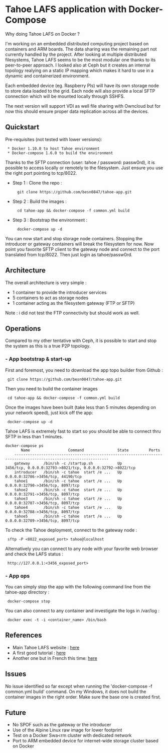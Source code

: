 # Tahoe LAFS application with Docker-Compose
Why doing Tahoe LAFS on Docker ?

I'm working on an embedded distributed computing project based on containers and ARM boards. The data sharing was the remaining part not currently handled by the project.
After looking at multiple distributed filesystems, Tahoe LAFS seems to be the most modular one thanks to its peer-to-peer approach.
I looked also at Ceph but it creates an internal topology realying on a static IP mapping which makes it hard to use in a dynamic and containerized environment.

Each embedded device (eg. Raspberry PIs) will have its own storage node to store data loaded to the grid.
Each node will also provide a local SFTP connection which will be mounted locally through SSHFS.

The next version will support VDI as well file sharing with Owncloud but for now this should ensure proper data replication across all the devices.

## Quickstart
Pre-requisites (not tested with lower versions):

     * Docker 1.10.0 to host Tahoe environment
     * Docker-compose 1.6.0 to build the environment 

Thanks to the SFTP connection (user: tahoe / password: passw0rd), it is possible to access locally or remotely to the filesystem.
Just ensure you use the right port pointing to tcp/8022.

* Step 1 : Clone the repo : 

		git clone https://github.com/besn0847/tahoe-app.git

* Step 2 : Build the images : 

		cd tahoe-app && docker-compose -f common.yml build

* Step 3 : Bootstrap the environment :

		docker-compose up -d

You can now start and stop storage node containers. Stopping the introducer or gateway containers will break the filesystem for now.
Now point you favorite SFTP client to the gateway node and connect to the port translated from tcp/8022.
Then just login as tahoe/passw0rd.

## Architecture
The overall architecture is very simple :

* 1 container to provide the introducer services
* 5 containers to act as storage nodes
* 1 container acting as the filesystem gateway (FTP or SFTP)

Note : i did not test the FTP connectivity but should work as well.

## Operations
Compared to my other tentative with Ceph, it is possible to start and stop the system as this is a true P2P topology.

### - App bootstrap & start-up
First and foremost, you need to download the app topo builder from Github :

     git clone https://github.com/besn0847/tahoe-app.git

Then you need to build the container images

     cd tahoe-app && docker-compose -f common.yml build

Once the images have been built (take less than 5 minutes depending on your network speed), just kick off the app:

     docker-compose up -d

Tahoe LAFS is extremely fast to start so you should be able to connect thru SFTP in less than 1 minutes.

	docker-compose ps
		   Name                 Command               State        	Ports
		----------------------------------------------------------------------------------------------------------------
		gateway      /bin/sh -c /startup.sh           Up      		3456/tcp, 0.0.0.0:32793->8021/tcp, 0.0.0.0:32792->8022/tcp
		introducer   /bin/sh -c tahoe  start /e ...   Up      		0.0.0.0:32786->3456/tcp, 44190/tcp
		tahoe1       /bin/sh -c tahoe  start /e ...   Up      		0.0.0.0:32790->3456/tcp, 8097/tcp
		tahoe2       /bin/sh -c tahoe  start /e ...   Up      		0.0.0.0:32791->3456/tcp, 8097/tcp
		tahoe3       /bin/sh -c tahoe  start /e ...   Up      		0.0.0.0:32787->3456/tcp, 8097/tcp
		tahoe4       /bin/sh -c tahoe  start /e ...   Up      		0.0.0.0:32788->3456/tcp, 8097/tcp
		tahoe5       /bin/sh -c tahoe  start /e ...   Up      		0.0.0.0:32789->3456/tcp, 8097/tcp

To check the Tahoe deployment, connect to the gateway node :

     sftp -P <8022_exposed_port> tahoe@localhost

Alternatively you can connect to any node with your favorite web browser and check the LAFS status :

	 http://127.0.0.1:<3456_exposed_port>
	 
### - App  ops
You can simply stop the app with the following command line from the tahoe-app directory :

     docker-compose stop

You can also connect to any container and investigate the logs in /var/log :

     docker exec -t -i <container_name> /bin/bash


## References
* Main Tahoe LAFS website : [here](https://tahoe-lafs.org/trac/tahoe-lafs)
* A first good tutorial : [here](https://tahoe-lafs.org/trac/tahoe-lafs/wiki/Tutorial)
* Another one but in French this time: [here](https://chiliproject.tetaneutral.net/projects/tetaneutral/wiki/Installation_et_Configuration_de_TAHOE-LAFS)

## Issues
No issue identified so far except when running the 'docker-compose -f common.yml build' command. On my Windows, it does not build the container images in the right order.
Make sure the base one is created first.

## Future
* No SPOF such as the gateway or the introducer
* Use of the Alpine Linux raw image for lower footprint
* Test on a Docker Swa<rm cluster with dedicated network
* Port to ARM embedded device for internet-wide storage cluster based on Docker
